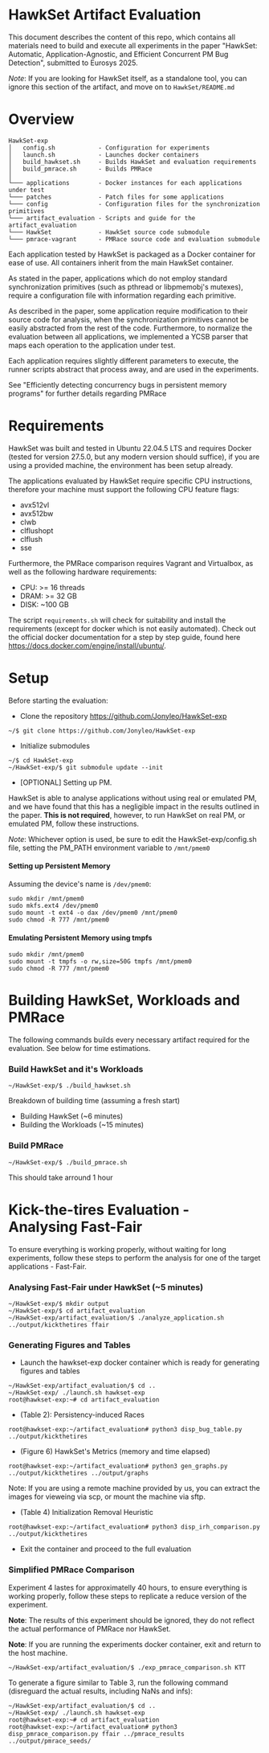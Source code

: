 # HawkSet Artifact Evaluation

This document describes the content of this repo, which contains all materials need to build and execute all experiments in the paper "HawkSet: Automatic, Application-Agnostic, and Efficient Concurrent PM Bug Detection", submitted to Eurosys 2025.

*Note*: If you are looking for HawkSet itself, as a standalone tool, you can ignore this section of the artifact, and move on to `HawkSet/README.md`

# Overview

```
HawkSet-exp
│   config.sh            - Configuration for experiments
│   launch.sh            - Launches docker containers
│   build_hawkset.sh     - Builds HawkSet and evaluation requirements
│   build_pmrace.sh      - Builds PMRace
│
└─── applications        - Docker instances for each applications under test
└─── patches             - Patch files for some applications
└─── config              - Configuration files for the synchronization primitives
└─── artifact_evaluation - Scripts and guide for the artifact_evaluation
└─── HawkSet             - HawkSet source code submodule
└─── pmrace-vagrant      - PMRace source code and evaluation submodule
```

Each application tested by HawkSet is packaged as a Docker container for ease of use.
All containers inherit from the main HawkSet container.

As stated in the paper, applications which do not employ standard synchronization primitives (such as pthread or libpmemobj's mutexes), require a configuration file with information regarding each primitive.

As described in the paper, some application require modification to their source code for analysis, when the synchronization primitives cannot be easily abstracted from the rest of the code.
Furthermore, to normalize the evaluation between all applications, we implemented a YCSB parser that maps each operation to the application under test. 

Each application requires slightly different parameters to execute, the runner scripts abstract that process away, and are used in the experiments.

See "Efficiently detecting concurrency bugs in persistent memory programs" for further details regarding PMRace

# Requirements

HawkSet was built and tested in Ubuntu 22.04.5 LTS and requires Docker (tested for version 27.5.0, but any modern version should suffice), if you are using a provided machine, the environment has been setup already.

The applications evaluated by HawkSet require specific CPU instructions, therefore your machine must support the following CPU feature flags:

- avx512vl 
- avx512bw 
- clwb 
- clflushopt 
- clflush 
- sse

Furthermore, the PMRace comparison requires Vagrant and Virtualbox, as well as the following hardware requirements:

- CPU: >= 16 threads
- DRAM: >= 32 GB
- DISK: ~100 GB

The script `requirements.sh` will check for suitability and install the requirements (except for docker which is not easily automated). Check out the official docker documentation for a step by step guide, found here https://docs.docker.com/engine/install/ubuntu/.

# Setup

Before starting the evaluation:

- Clone the repository https://github.com/Jonyleo/HawkSet-exp

```
~/$ git clone https://github.com/Jonyleo/HawkSet-exp 
```

- Initialize submodules

```
~/$ cd HawkSet-exp 
~/HawkSet-exp/$ git submodule update --init
```

- [OPTIONAL] Setting up PM.

HawkSet is able to analyse applications without using real or emulated PM, and we have found that this has a negligible impact in the results outlined in the paper.
**This is not required**, however, to run HawkSet on real PM, or emulated PM, follow these instructions.

*Note*: Whichever option is used, be sure to edit the HawkSet-exp/config.sh file, setting the PM_PATH environment variable to `/mnt/pmem0`

#### Setting up Persistent Memory

Assuming the device's name is `/dev/pmem0`:

```
sudo mkdir /mnt/pmem0
sudo mkfs.ext4 /dev/pmem0
sudo mount -t ext4 -o dax /dev/pmem0 /mnt/pmem0
sudo chmod -R 777 /mnt/pmem0
``` 

#### Emulating Persistent Memory using tmpfs

```
sudo mkdir /mnt/pmem0
sudo mount -t tmpfs -o rw,size=50G tmpfs /mnt/pmem0
sudo chmod -R 777 /mnt/pmem0
```

# Building HawkSet, Workloads and PMRace

The following commands builds every necessary artifact required for the evaluation. See below for time estimations.

### Build HawkSet and it's Workloads

```
~/HawkSet-exp/$ ./build_hawkset.sh 
```

Breakdown of building time (assuming a fresh start)

- Building HawkSet (~6 minutes)
- Building the Workloads (~15 minutes)

### Build PMRace

```
~/HawkSet-exp/$ ./build_pmrace.sh
```

This should take arround 1 hour

# Kick-the-tires Evaluation - Analysing Fast-Fair

To ensure everything is working properly, without waiting for long experiments, follow these steps to perform the analysis for one of the target applications - Fast-Fair.

### Analysing Fast-Fair under HawkSet (~5 minutes)

```
~/HawkSet-exp/$ mkdir output
~/HawkSet-exp/$ cd artifact_evaluation
~/HawkSet-exp/artifact_evaluation/$ ./analyze_application.sh ../output/kickthetires ffair
```

### Generating Figures and Tables

- Launch the hawkset-exp docker container which is ready for generating figures and tables

```
~/HawkSet-exp/artifact_evaluation/$ cd ..
~/HawkSet-exp/ ./launch.sh hawkset-exp
root@hawkset-exp:~# cd artifact_evaluation
```

- (Table 2): Persistency-induced Races  

```
root@hawkset-exp:~/artifact_evaluation# python3 disp_bug_table.py ../output/kickthetires
```

- (Figure 6) HawkSet's Metrics (memory and time elapsed)

```
root@hawkset-exp:~/artifact_evaluation# python3 gen_graphs.py ../output/kickthetires ../output/graphs
```

Note: If you are using a remote machine provided by us, you can extract the images for vieweing via scp, or mount the machine via sftp.

- (Table 4) Initialization Removal Heuristic

```
root@hawkset-exp:~/artifact_evaluation# python3 disp_irh_comparison.py ../output/kickthetires
```

- Exit the container and proceed to the full evaluation

### Simplified PMRace Comparison

Experiment 4 lastes for approximatelly 40 hours, to ensure everything is working properly, follow these steps to replicate a reduce version of the experiment.

**Note**: The results of this experiment should be ignored, they do not reflect the actual performance of PMRace nor HawkSet.

**Note**: If you are running the experiments docker container, exit and return to the host machine.

```
~/HawkSet-exp/artifact_evaluation/$ ./exp_pmrace_comparison.sh KTT
```

To generate a figure similar to Table 3, run the following command (disreguard the actual results, including NaNs and infs):

```
~/HawkSet-exp/artifact_evaluation/$ cd ..
~/HawkSet-exp/ ./launch.sh hawkset-exp
root@hawkset-exp:~# cd artifact_evaluation
root@hawkset-exp:~/artifact_evaluation# python3 disp_pmrace_comparison.py ffair ../pmrace_results ../output/pmrace_seeds/
```
